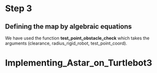 # Step 3
## Defining the map by algebraic equations
We have used the function **test_point_obstacle_check** which takes the arguments (clearance, radius_rigid_robot, test_point_coord).
# Implementing_Astar_on_Turtlebot3
